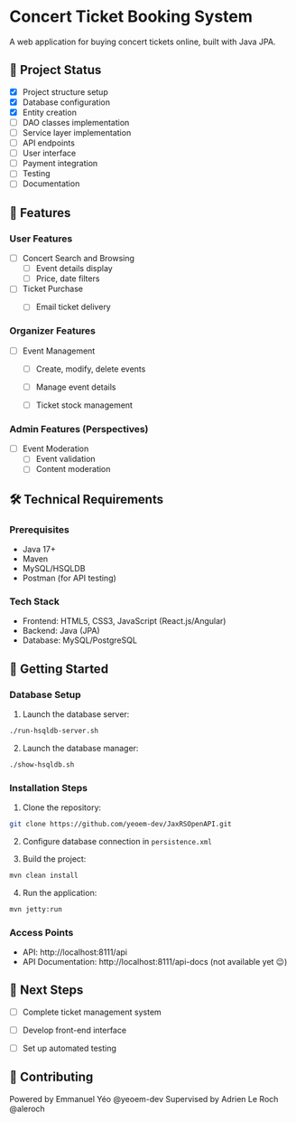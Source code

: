 # Concert Ticket Booking System

A web application for buying concert tickets online, built with Java JPA.

## 🎯 Project Status
- [x] Project structure setup
- [x] Database configuration
- [x] Entity creation
- [ ] DAO classes implementation
- [ ] Service layer implementation
- [ ] API endpoints
- [ ] User interface
- [ ] Payment integration
- [ ] Testing
- [ ] Documentation

## 🚀 Features

### User Features
- [ ] Concert Search and Browsing
    - [ ] Event details display
    - [ ] Price, date filters
- [ ] Ticket Purchase
    - [ ] Email ticket delivery


### Organizer Features
- [ ] Event Management
    - [ ] Create, modify, delete events
    - [ ] Manage event details
    - [ ] Ticket stock management


### Admin Features (Perspectives)
- [ ] Event Moderation
    - [ ] Event validation
    - [ ] Content moderation

## 🛠 Technical Requirements

### Prerequisites
- Java 17+
- Maven
- MySQL/HSQLDB
- Postman (for API testing)

### Tech Stack
- Frontend: HTML5, CSS3, JavaScript (React.js/Angular)
- Backend: Java (JPA)
- Database: MySQL/PostgreSQL

## 🚦 Getting Started

### Database Setup
1. Launch the database server:
```bash
./run-hsqldb-server.sh
```

2. Launch the database manager:
```bash
./show-hsqldb.sh
```

### Installation Steps
1. Clone the repository:
```bash
git clone https://github.com/yeoem-dev/JaxRSOpenAPI.git
```

2. Configure database connection in `persistence.xml`

3. Build the project:
```bash
mvn clean install
```

4. Run the application:
```bash
mvn jetty:run
```

### Access Points
- API: http://localhost:8111/api
- API Documentation: http://localhost:8111/api-docs (not available yet 😉)

## 📝 Next Steps
- [ ] Complete ticket management system
- [ ] Develop front-end interface
- [ ] Set up automated testing


## 🤝 Contributing
Powered by Emmanuel Yéo @yeoem-dev
Supervised by Adrien Le Roch @aleroch
